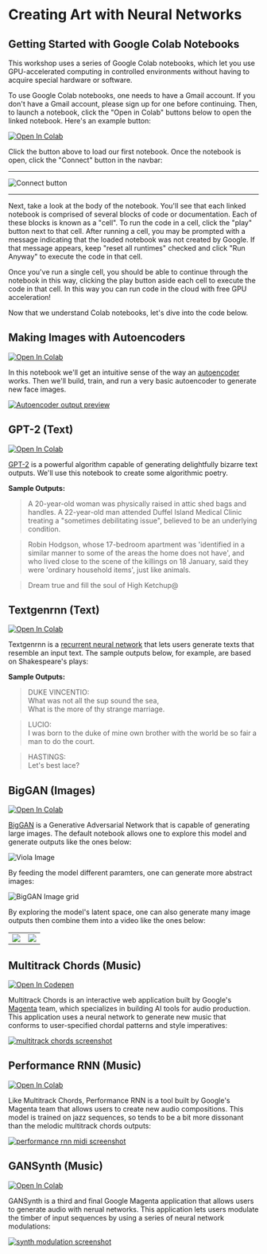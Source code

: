 # Creating Art with Neural Networks

## Getting Started with Google Colab Notebooks

This workshop uses a series of Google Colab notebooks, which let you use GPU-accelerated computing in controlled environments without having to acquire special hardware or software.

To use Google Colab notebooks, one needs to have a Gmail account. If you don't have a Gmail account, please sign up for one before continuing. Then, to launch a notebook, click the "Open in Colab" buttons below to open the linked notebook. Here's an example button:

[![Open In Colab](images/colab-badge.svg)](https://colab.research.google.com/drive/1GlDhjw9GbRlx9IuD9ANGBmIjXQBAwRIv#offline=true&sandboxMode=true)

Click the button above to load our first notebook. Once the notebook is open, click the "Connect" button in the navbar:

---

![Connect button](images/connect.png)

---

Next, take a look at the body of the notebook. You'll see that each linked notebook is comprised of several blocks of code or documentation. Each of these blocks is known as a "cell". To run the code in a cell, click the "play" button next to that cell. After running a cell, you may be prompted with a message indicating that the loaded notebook was not created by Google. If that message appears, keep "reset all runtimes" checked and click "Run Anyway" to execute the code in that cell.

Once you've run a single cell, you should be able to continue through the notebook in this way, clicking the play button aside each cell to execute the code in that cell. In this way you can run code in the cloud with free GPU acceleration!

Now that we understand Colab notebooks, let's dive into the code below.

## Making Images with Autoencoders

[![Open In Colab](images/colab-badge.svg)](https://colab.research.google.com/drive/1GlDhjw9GbRlx9IuD9ANGBmIjXQBAwRIv#offline=true&sandboxMode=true)

In this notebook we'll get an intuitive sense of the way an [autoencoder](https://en.wikipedia.org/wiki/Autoencoder) works. Then we'll build, train, and run a very basic autoencoder to generate new face images.

[![Autoencoder output preview](images/autoencoder-output-preview.png)](minimal-autoencoder.ipynb)


## GPT-2 (Text)

[![Open In Colab](images/colab-badge.svg)](https://colab.research.google.com/drive/1vNYzs7X94cIHAGmwQ58e-msIX635lbpG#offline=true&sandboxMode=true)

[GPT-2](https://d4mucfpksywv.cloudfront.net/better-language-models/language_models_are_unsupervised_multitask_learners.pdf) is a powerful algorithm capable of generating delightfully bizarre text outputs. We'll use this notebook to create some algorithmic poetry.

**Sample Outputs:**

> A 20-year-old woman was physically raised in attic shed bags and handles. A 22-year-old man attended Duffel Island Medical Clinic treating a "sometimes debilitating issue", believed to be an underlying condition.

> Robin Hodgson, whose 17-bedroom apartment was 'identified in a similar manner to some of the areas the home does not have', and who lived close to the scene of the killings on 18 January, said they were 'ordinary household items', just like animals.

> Dream true and fill the soul of High Ketchup@


## Textgenrnn (Text)

[![Open In Colab](images/colab-badge.svg)](https://colab.research.google.com/drive/1QoKUw_gfKTWyFILKQA5HYNvrPKyLBKVa#offline=true&sandboxMode=true)

Textgenrnn is a [recurrent neural network](https://en.wikipedia.org/wiki/Recurrent_neural_network) that lets users generate texts that resemble an input text. The sample outputs below, for example, are based on Shakespeare's plays:

**Sample Outputs:**

> DUKE VINCENTIO: <br/>
> What was not all the sup sound the sea, <br/>
> What is the more of thy strange marriage. <br/>

> LUCIO: <br/>
> I was born to the duke of mine own brother with the world be so fair a man to do the court. <br/>

> HASTINGS: <br/>
> Let's best lace? <br/>


## BigGAN (Images)

[![Open In Colab](images/colab-badge.svg)](https://colab.research.google.com/drive/1fKkkNCZv5TmXqTvjUMVCFUFvPcfBdGK7#offline=true&sandboxMode=true)

[BigGAN](https://arxiv.org/abs/1809.11096) is a Generative Adversarial Network that is capable of generating large images. The default notebook allows one to explore this model and generate outputs like the ones below:

![Viola Image](./images/biggan/viola.png)

By feeding the model different paramters, one can generate more abstract images:

![BigGAN Image grid](./images/biggan/grid.png)

By exploring the model's latent space, one can also generate many image outputs then combine them into a video like the ones below:

<table>
  <tr>
    <td><img src='./images/biggan/barn.gif'></td>
    <td><img src='./images/biggan/clock.gif'></td>
  </tr>
</table>


## Multitrack Chords (Music)

[![Open In Codepen](./images/codepen-badge.svg)](https://codepen.io/duhaime/pen/yrPXbM)

Multitrack Chords is an interactive web application built by Google's [Magenta](https://magenta.tensorflow.org/) team, which specializes in building AI tools for audio production. This application uses a neural network to generate new music that conforms to user-specified chordal patterns and style imperatives:

[![multitrack chords screenshot](./images/multitrack-chords.png)](https://codepen.io/duhaime/pen/yrPXbM)

## Performance RNN (Music)

[![Open In Colab](images/colab-badge.svg)](https://colab.research.google.com/drive/1hJ0FAMOzSHdcbCZl49gURSN2Xm8WE1YG#offline=true&sandboxMode=true)

Like Multitrack Chords, Performance RNN is a tool built by Google's Magenta team that allows users to create new audio compositions. This model is trained on jazz sequences, so tends to be a bit more dissonant than the melodic multitrack chords outputs:

[![performance rnn midi screenshot](./images/performance-rnn.png)](https://colab.research.google.com/drive/1hJ0FAMOzSHdcbCZl49gURSN2Xm8WE1YG#offline=true&sandboxMode=true)

## GANSynth (Music)

[![Open In Colab](images/colab-badge.svg)](https://colab.research.google.com/drive/1TEh7Utkg07db3hj9Y35DhVDINpgq2mY5#offline=true&sandboxMode=true)

GANSynth is a third and final Google Magenta application that allows users to generate audio with nerual networks. This application lets users modulate the timber of input sequences by using a series of neural network modulations:

[![synth modulation screenshot](./images/synth-modulation.png)](https://colab.research.google.com/drive/1TEh7Utkg07db3hj9Y35DhVDINpgq2mY5#offline=true&sandboxMode=true)
